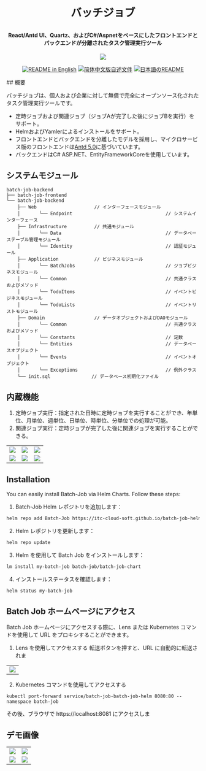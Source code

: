 <p align="center">

[//]: # (	<img alt="logo" src="https://oscimg.oschina.net/oscnet/up-b99b286755aef70355a7084753f89cdb7c9.png">)
</p>
<h1 align="center" style="margin: 30px 0 30px; font-weight: bold;">バッチジョブ</h1>
<h4 align="center">React/Antd UI、Quartz、およびC#/Aspnetをベースにしたフロントエンドとバックエンドが分離されたタスク管理実行ツール</h4>
<p align="center">
	<a href="https://gitee.com/y_project/RuoYi-Cloud/blob/master/LICENSE"><img src="https://img.shields.io/github/license/mashape/apistatus.svg"></a>
</p>
<p align="center">
  <a href="./README.md"><img alt="README in English" src="https://img.shields.io/badge/English-d9d9d9"></a>
  <a href="./README_CN.md"><img alt="简体中文版自述文件" src="https://img.shields.io/badge/简体中文-d9d9d9"></a>
  <a href="./README_JA.md"><img alt="日本語のREADME" src="https://img.shields.io/badge/日本語-d9d9d9"></a>
</p>
## 概要

バッチジョブは、個人および企業に対して無償で完全にオープンソース化されたタスク管理実行ツールです。
* 定時ジョブおよび関連ジョブ（ジョブAが完了した後にジョブBを実行）をサポート。
* HelmおよびYamlerによるインストールをサポート。
* フロントエンドとバックエンドを分離したモデルを採用し、マイクロサービス版のフロントエンドは[Antd 5.0](https://ant.design/index-cn)に基づいています。
* バックエンドはC# ASP.NET、EntityFrameworkCoreを使用しています。

## システムモジュール

~~~
batch-job-backend  
├── batch-job-frontend  
└── batch-job-backend  
    ├── Web                     // インターフェースモジュール
    │       └── Endpoint                                  // システムインターフェース
    ├── Infrastructure          // 共通モジュール
    │       └── Data                                      // データベーステーブル管理モジュール
    │       └── Identity                                  // 認証モジュール
    ├── Application             // ビジネスモジュール
    │       └── BatchJobs                                 // ジョブビジネスモジュール
    │       └── Common                                    // 共通クラスおよびメソッド
    │       └── TodoItems                                 // イベントビジネスモジュール
    │       └── TodoLists                                 // イベントリストモジュール
    ├── Domain                  // データオブジェクトおよびDAOモジュール
    │       └── Common                                    // 共通クラスおよびメソッド
    │       └── Constants                                 // 定数
    │       └── Entities                                  // データベースオブジェクト
    │       └── Events                                    // イベントオブジェクト
    │       └── Exceptions                                // 例外クラス
    └── init.sql               // データベース初期化ファイル
~~~

## 内蔵機能
1. 定時ジョブ実行：指定された日時に定時ジョブを実行することができ、年単位、月単位、週単位、日単位、時単位、分単位での処理が可能。
2. 関連ジョブ実行：定時ジョブが完了した後に関連ジョブを実行することができる。
<table style="width: 400px">
    <tr>
         <td><img src="https://itc-cloud-soft.github.io/doc-open/img/batch-job/batch-t-j-1.png"/></td>
         <td><img src="https://itc-cloud-soft.github.io/doc-open/img/batch-job/batch-t-j-2.png"/></td>
         <td><img src="https://itc-cloud-soft.github.io/doc-open/img/batch-job/batch-t-j-3.png"/></td>
    </tr>
    <tr>
         <td><img src="https://itc-cloud-soft.github.io/doc-open/img/batch-job/batch-t-j-4.png"/></td>
         <td><img src="https://itc-cloud-soft.github.io/doc-open/img/batch-job/batch-t-j-5.png"/></td>
         <td><img src="https://itc-cloud-soft.github.io/doc-open/img/batch-job/batch-t-j-6.png"/></td>
    </tr>
</table>

## Installation

You can easily install Batch-Job via Helm Charts. Follow these steps:

1. Batch-Job Helm レポジトリを追加します：
```bash
helm repo add Batch-Job https://itc-cloud-soft.github.io/batch-job-helm/
```
2.	Helm レポジトリを更新します：
```bash
helm repo update
```
3.	Helm を使用して Batch Job をインストールします：
```bash
lm install my-batch-job batch-job/batch-job-chart
```
4.	インストールステータスを確認します：
```bash
helm status my-batch-job
```


## Batch Job ホームページにアクセス
Batch Job ホームページにアクセスする際に、Lens または Kubernetes コマンドを使用して URL をプロキシすることができます。

1. Lens を使用してアクセスする
   転送ボタンを押すと、URL に自動的に転送されま
<table>
    <tr>
        <td><img src="https://itc-cloud-soft.github.io/doc-open/img/batch-job/batch_lens.png"/></td>
    </tr>
</table>

2. Kubernetes コマンドを使用してアクセスする
```shell
kubectl port-forward service/batch-job-batch-job-helm 8080:80 --namespace batch-job
```
その後、ブラウザで https://localhost:8081 にアクセスしま

## デモ画像
<table>
    <tr>
        <td><img src="https://itc-cloud-soft.github.io/doc-open/img/batch-job/batch-job-ja_1.png"/></td>
        <td><img src="https://itc-cloud-soft.github.io/doc-open/img/batch-job/batch-job-ja_2.png"/></td>
    </tr>
    <tr>
        <td><img src="https://itc-cloud-soft.github.io/doc-open/img/batch-job/batch-job-ja_3.png"/></td>
        <td><img src="https://itc-cloud-soft.github.io/doc-open/img/batch-job/batch-job-ja_4.png"/></td>
    </tr>
</table>